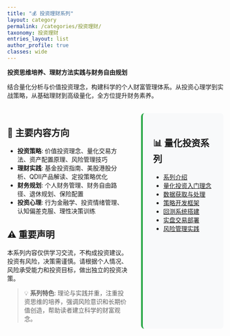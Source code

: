 ```yaml
---
title: "💰 投资理财系列"
layout: category
permalink: /categories/投资理财/
taxonomy: 投资理财
entries_layout: list
author_profile: true
classes: wide
---
```


**投资思维培养、理财方法实践与财务自由规划**

结合量化分析与价值投资理念，构建科学的个人财富管理体系。从投资心理学到实战策略，从基础理财到高级量化，全方位提升财务素养。

<div style="display: flex; gap: 2rem; margin: 2rem 0;">
<div style="flex: 2;" markdown="1">

## 💎 主要内容方向

- **投资策略**: 价值投资理念、量化交易方法、资产配置原理、风险管理技巧
- **理财实践**: 基金投资指南、美股港股分析、QDII产品解读、定投策略优化
- **财务规划**: 个人财务管理、财务自由路径、退休规划、保险配置
- **投资心理**: 行为金融学、投资情绪管理、认知偏差克服、理性决策训练

## ⚠️ 重要声明

本系列内容仅供学习交流，不构成投资建议。投资有风险，决策需谨慎。请根据个人情况、风险承受能力和投资目标，做出独立的投资决策。

> 💡 **系列特色**: 理论与实践并重，注重投资思维的培养，强调风险意识和长期价值创造，帮助读者建立科学的财富观念。

</div>
<div style="flex: 1; background: #f8f9fa; padding: 1.5rem; border-radius: 8px; border-left: 4px solid #28a745;" markdown="1">

## 📊 量化投资系列

- [系列介绍](/youxinyanzhe/categories/投资理财/#量化投资系列)
- [量化投资入门理念](/youxinyanzhe/posts/2024/01/quant-investment-basics/)
- [数据获取与处理](/youxinyanzhe/posts/2024/02/data-acquisition-processing/)
- [策略开发框架](/youxinyanzhe/posts/2024/03/strategy-development-framework/)
- [回测系统搭建](/youxinyanzhe/posts/2024/04/backtesting-system/)
- [实盘交易部署](/youxinyanzhe/posts/2024/05/live-trading-deployment/)
- [风险管理实践](/youxinyanzhe/posts/2024/06/risk-management-practices/)

</div>
</div>